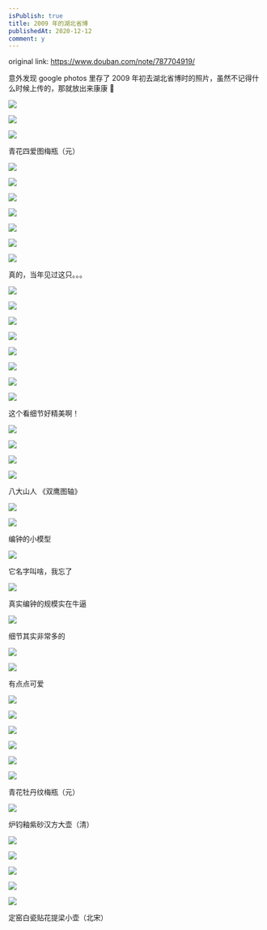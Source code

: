 ```yaml
---
isPublish: true
title: 2009 年的湖北省博
publishedAt: 2020-12-12
comment: y
---
```


original link: https://www.douban.com/note/787704919/

意外发现 google photos 里存了 2009 年初去湖北省博时的照片，虽然不记得什么时候上传的，那就放出来康康 🌚

![](../../assets/images/2009-hubei-museum/p78300599.jpg)

![](../../assets/images/2009-hubei-museum/p78300607.jpg)

![](../../assets/images/2009-hubei-museum/p78300609.jpg)

青花四爱图梅瓶（元）

![](../../assets/images/2009-hubei-museum/p78300634.jpg)

![](../../assets/images/2009-hubei-museum/p78300643.jpg)

![](../../assets/images/2009-hubei-museum/p78300651.jpg)

![](../../assets/images/2009-hubei-museum/p78300660.jpg)

![](../../assets/images/2009-hubei-museum/p78300662.jpg)

![](../../assets/images/2009-hubei-museum/p78300666.jpg)

![](../../assets/images/2009-hubei-museum/p78300667.jpg)

真的，当年见过这只。。。

![](../../assets/images/2009-hubei-museum/p78300670.jpg)

![](../../assets/images/2009-hubei-museum/p78300672.jpg)

![](../../assets/images/2009-hubei-museum/p78300675.jpg)

![](../../assets/images/2009-hubei-museum/p78300677.jpg)

![](../../assets/images/2009-hubei-museum/p78300692.jpg)

![](../../assets/images/2009-hubei-museum/p78300711.jpg)

![](../../assets/images/2009-hubei-museum/p78300723.jpg)

![](../../assets/images/2009-hubei-museum/p78300734.jpg)

这个看细节好精美啊！

![](../../assets/images/2009-hubei-museum/p78300745.jpg)

![](../../assets/images/2009-hubei-museum/p78300771.jpg)

![](../../assets/images/2009-hubei-museum/p78300779.jpg)

![](../../assets/images/2009-hubei-museum/p78300812.jpg)

八大山人 《双鹰图轴》

![](../../assets/images/2009-hubei-museum/p78300872.jpg)

![](../../assets/images/2009-hubei-museum/p78300884.jpg)

编钟的小模型

![](../../assets/images/2009-hubei-museum/p78300887.jpg)

它名字叫啥，我忘了

![](../../assets/images/2009-hubei-museum/p78300891.jpg)

真实编钟的规模实在牛逼

![](../../assets/images/2009-hubei-museum/p78300893.jpg)

细节其实非常多的

![](../../assets/images/2009-hubei-museum/p78300906.jpg)

![](../../assets/images/2009-hubei-museum/p78301049.jpg)

有点点可爱

![](../../assets/images/2009-hubei-museum/p78301064.jpg)

![](../../assets/images/2009-hubei-museum/p78301070.jpg)

![](../../assets/images/2009-hubei-museum/p78301085.jpg)

![](../../assets/images/2009-hubei-museum/p78301090.jpg)

![](../../assets/images/2009-hubei-museum/p78301108.jpg)

![](../../assets/images/2009-hubei-museum/p78301116.jpg)

青花牡丹纹梅瓶（元）

![](../../assets/images/2009-hubei-museum/p78301123.jpg)

炉钧釉紫砂汉方大壶（清）

![](../../assets/images/2009-hubei-museum/p78301151.jpg)

![](../../assets/images/2009-hubei-museum/p78301153.jpg)

![](../../assets/images/2009-hubei-museum/p78301155.jpg)

![](../../assets/images/2009-hubei-museum/p78301157.jpg)

![](../../assets/images/2009-hubei-museum/p78301190.jpg)

定窑白瓷贴花提梁小壶（北宋）
